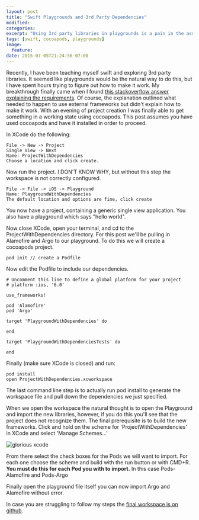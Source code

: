 ```yaml
---
layout: post
title: "Swift Playgrounds and 3rd Party Dependencies"
modified:
categories:
excerpt: "Using 3rd party libraries in playgrounds is a pain in the ass."
tags: [swift, cocoapods, playgrounds]
image:
  feature:
date: 2015-07-05T21:24:56-07:00
---
```


Recently, I have been teaching myself swift and exploring 3rd party libraries. It seemed like playgrounds would be the natural way to do this, but I have spent hours trying to figure out how to make it work. My breakthrough finally came when I found [this stackoverflow answer explaining the requirements](http://stackoverflow.com/questions/24046160/how-to-i-import-3rd-party-frameworks-into-xcode-playground). Of course, the explanation outlined what needed to happen to use external frameworks but didn't explain how to make it work. With an evening of project creation I was finally able to get something in a working state using cocoapods. This post assumes you have used cocoapods and have it installed in order to proceed.

In XCode do the following:

```
File -> New -> Project
Single View -> Next
Name: ProjectWithDependencies
Choose a location and click create.
```

Now run the project. I DON'T KNOW WHY, but without this step the workspace is not correctly configured.

```
File -> File -> iOS -> Playground
Name: PlaygroundWithDependencies
The default location and options are fine, click create
```

You now have a project, containing a generic single view application. You also have a playground which says "hello world".

Now close XCode, open your terminal, and cd to the ProjectWithDependencies directory. For this post we'll be pulling in Alamofire and Argo to our playground. To do this we will create a cocoapods project.

```
pod init // create a Podfile
```

Now edit the Podfile to include our dependencies.
```
# Uncomment this line to define a global platform for your project
# platform :ios, '6.0'

use_frameworks!

pod 'Alamofire'
pod 'Argo'

target 'PlaygroundWithDependencies' do

end

target 'PlaygroundWithDependenciesTests' do

end
```

Finally (make sure XCode is closed) and run:
```
pod install
open ProjectWithDependencies.xcworkspace
```

The last command line step is to actually run pod install to generate the workspace file and pull down the dependencies we just specified.

When we open the workspace the natural thought is to open the Playground and import the new libraries, however, if you do this you'll see that the project does not recognize them. The final prerequisite is to build the new frameworks. Click and hold on the scheme for 'ProjectWithDependencies' in XCode and select 'Manage Schemes...'

![glorious xcode](http://unsure.org/images/2015-07-05-swift-playgrounds-and-dependencies/image1.png")


From there select the check boxes for the Pods we will want to import. For each one choose the scheme and build with the run button or with CMD+R. **You must do this for each Pod you with to import.** In this case Pods-Alamofire and Pods-Argo

Finally open the playground file itself you can now import Argo and Alamofire without error.

In case you are struggling to follow my steps the [final workspace is on github](https://github.com/savagegus/PlaygroundWithDependencies).
